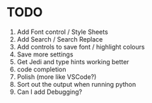 # TODO

1. Add Font control / Style Sheets
2. Add Search / Search Replace
3. Add controls to save font / highlight colours
4. Save more settings
5. Get Jedi and type hints working better
6. code completion
7. Polish (more like VSCode?)
8. Sort out the output when running python
9. Can I add Debugging?